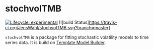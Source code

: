 # stochvolTMB
<!-- badges: start -->
[![Lifecycle: experimental](https://img.shields.io/badge/lifecycle-experimental-orange.svg)](https://www.tidyverse.org/lifecycle/#experimental)
[![build Status]https://travis-ci.org/JensWahl/stochvolTMB.svg?branch=master]
<!-- badges: end -->

`stochvolTMB` is a package for fitting stochastic volatility models to time series data. It is 
build on [Template Model Builder](https://github.com/kaskr/adcomp).

